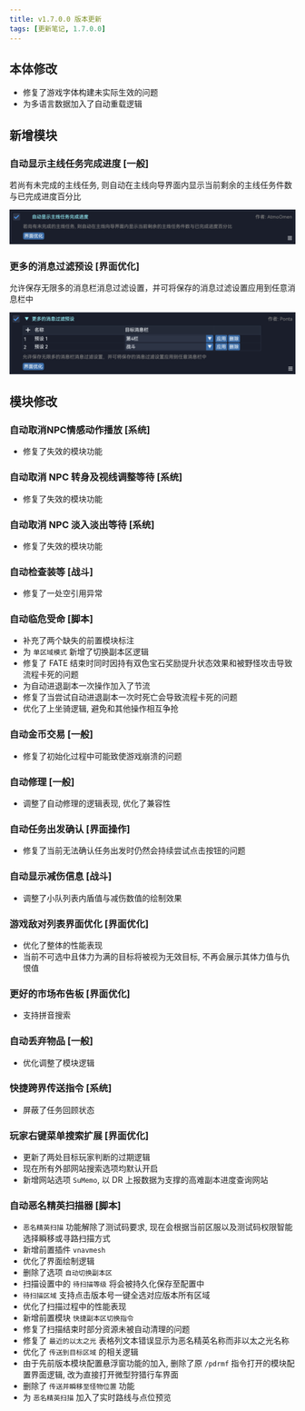 ```yaml
---
title: v1.7.0.0 版本更新
tags: [更新笔记, 1.7.0.0]
---
```


## 本体修改

- 修复了游戏字体构建未实际生效的问题
- 为多语言数据加入了自动重载逻辑

## 新增模块

### 自动显示主线任务完成进度 [一般]

若尚有未完成的主线任务, 则自动在主线向导界面内显示当前剩余的主线任务件数与已完成进度百分比

![AutoDisplayMSQProgress](/assets/Changelog/1.7.0.0/AutoDisplayMSQProgress.png)

### 更多的消息过滤预设 [界面优化]

允许保存无限多的消息栏消息过滤设置，并可将保存的消息过滤设置应用到任意消息栏中

![MoreMessageFilterPresets](/assets/Changelog/1.7.0.0/MoreMessageFilterPresets.png)

## 模块修改

### 自动取消NPC情感动作播放 [系统]

- 修复了失效的模块功能

### 自动取消 NPC 转身及视线调整等待 [系统]

- 修复了失效的模块功能

### 自动取消 NPC 淡入淡出等待 [系统]

- 修复了失效的模块功能

### 自动检查装等 [战斗]

- 修复了一处空引用异常

### 自动临危受命 [脚本]

- 补充了两个缺失的前置模块标注
- 为 `单区域模式` 新增了切换副本区逻辑
- 修复了 FATE 结束时同时因持有双色宝石奖励提升状态效果和被野怪攻击导致流程卡死的问题
- 为自动进退副本一次操作加入了节流
- 修复了当尝试自动进退副本一次时死亡会导致流程卡死的问题
- 优化了上坐骑逻辑, 避免和其他操作相互争抢

### 自动金币交易 [一般]

- 修复了初始化过程中可能致使游戏崩溃的问题

### 自动修理 [一般]

- 调整了自动修理的逻辑表现, 优化了兼容性

### 自动任务出发确认 [界面操作]

- 修复了当前无法确认任务出发时仍然会持续尝试点击按钮的问题

### 自动显示减伤信息 [战斗]

- 调整了小队列表内盾值与减伤数值的绘制效果

### 游戏敌对列表界面优化 [界面优化]

- 优化了整体的性能表现
- 当前不可选中且体力为满的目标将被视为无效目标, 不再会展示其体力值与仇恨值

### 更好的市场布告板 [界面优化]

- 支持拼音搜索

### 自动丢弃物品 [一般]

- 优化调整了模块逻辑

### 快捷跨界传送指令 [系统]

- 屏蔽了任务回顾状态

### 玩家右键菜单搜索扩展 [界面优化]

- 更新了两处目标玩家判断的过期逻辑
- 现在所有外部网站搜索选项均默认开启
- 新增网站选项 `SuMemo`, 以 DR 上报数据为支撑的高难副本进度查询网站

### 自动恶名精英扫描器 [脚本]

- `恶名精英扫描` 功能解除了测试码要求, 现在会根据当前区服以及测试码权限智能选择瞬移或寻路扫描方式
- 新增前置插件 `vnavmesh`
- 优化了界面绘制逻辑
- 删除了选项 `自动切换副本区`
- 扫描设置中的 `待扫描等级` 将会被持久化保存至配置中
- `待扫描区域` 支持点击版本号一键全选对应版本所有区域
- 优化了扫描过程中的性能表现
- 新增前置模块 `快捷副本区切换指令`
- 修复了扫描结束时部分资源未被自动清理的问题
- 修复了 `最近的以太之光` 表格列文本错误显示为恶名精英名称而非以太之光名称
- 优化了 `传送到目标区域` 的相关逻辑
- 由于先前版本模块配置悬浮窗功能的加入, 删除了原 `/pdrmf` 指令打开的模块配置界面逻辑, 改为直接打开微型狩猎行车界面
- 删除了 `传送并瞬移至怪物位置` 功能
- 为 `恶名精英扫描` 加入了实时路线与点位预览